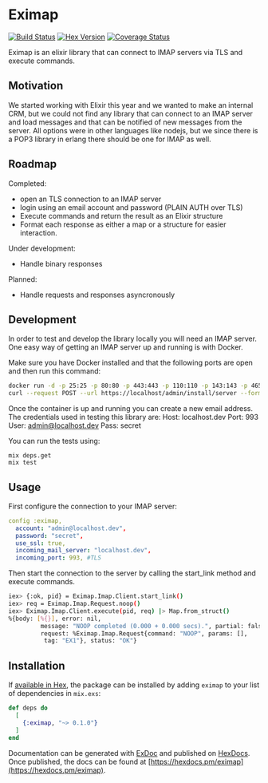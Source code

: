 # Eximap

[![Build Status](https://travis-ci.org/Around25/eximap.svg?branch=master)](https://travis-ci.org/Around25/eximap)
[![Hex Version](https://img.shields.io/hexpm/v/eximap.svg)](https://hex.pm/packages/eximap)
[![Coverage Status](https://coveralls.io/repos/github/Around25/eximap/badge.svg?branch=master)](https://coveralls.io/github/Around25/eximap?branch=master)

Eximap is an elixir library that can connect to IMAP servers via TLS and execute commands.

## Motivation

We started working with Elixir this year and we wanted to make an internal CRM, but we could not find any library
that can connect to an IMAP server and load messages and that can be notified of new messages from the server.
All options were in other languages like nodejs, but we since there is a POP3 library in erlang there should be one
for IMAP as well.

## Roadmap

Completed:
- open an TLS connection to an IMAP server
- login using an email account and password (PLAIN AUTH over TLS)
- Execute commands and return the result as an Elixir structure
- Format each response as either a map or a structure for easier interaction.

Under development:
- Handle binary responses

Planned:
- Handle requests and responses asyncronously

## Development

In order to test and develop the library locally you will need an IMAP server.
One easy way of getting an IMAP server up and running is with Docker.

Make sure you have Docker installed and that the following ports are open and then run this command:
```sh
docker run -d -p 25:25 -p 80:80 -p 443:443 -p 110:110 -p 143:143 -p 465:465 -p 587:587 -p 993:993 -p 995:995 -v /etc/localtime:/etc/localtime:ro -t analogic/poste.io
curl --request POST --url https://localhost/admin/install/server --form install[hostname]=127.0.0.1 --form install[superAdmin]=admin@127.0.0.1 --form install[superAdminPassword]=admin
```

Once the container is up and running you can create a new email address.
The credentials used in testing this library are:
Host: localhost.dev
Port: 993
User: admin@localhost.dev
Pass: secret

You can run the tests using:
```
mix deps.get
mix test
```

## Usage

First configure the connection to your IMAP server:

```yaml
config :eximap,
  account: "admin@localhost.dev",
  password: "secret",
  use_ssl: true,
  incoming_mail_server: "localhost.dev",
  incoming_port: 993, #TLS
```

Then start the connection to the server by calling the start_link method and execute commands.

```bash
iex> {:ok, pid} = Eximap.Imap.Client.start_link()
iex> req = Eximap.Imap.Request.noop()
iex> Eximap.Imap.Client.execute(pid, req) |> Map.from_struct()
%{body: [%{}], error: nil,
         message: "NOOP completed (0.000 + 0.000 secs).", partial: false,
         request: %Eximap.Imap.Request{command: "NOOP", params: [],
          tag: "EX1"}, status: "OK"}
```

## Installation

If [available in Hex](https://hex.pm/docs/publish), the package can be installed
by adding `eximap` to your list of dependencies in `mix.exs`:

```elixir
def deps do
  [
    {:eximap, "~> 0.1.0"}
  ]
end
```

Documentation can be generated with [ExDoc](https://github.com/elixir-lang/ex_doc)
and published on [HexDocs](https://hexdocs.pm). Once published, the docs can
be found at [https://hexdocs.pm/eximap](https://hexdocs.pm/eximap).

